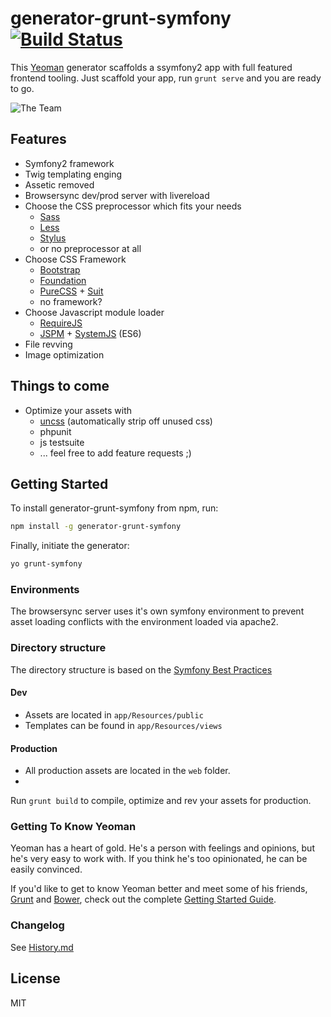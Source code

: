 # generator-grunt-symfony [![Build Status](https://secure.travis-ci.org/bezoerb/generator-grunt-symfony.png?branch=master)](https://travis-ci.org/bezoerb/generator-grunt-symfony)

This [Yeoman](http://yeoman.io) generator scaffolds a ssymfony2 app with full featured frontend tooling. 
Just scaffold your app, run `grunt serve` and you are ready to go. 

![The Team](https://raw.github.com/bezoerb/generator-grunt-symfony/master/app/templates/img/yo-grunt-bower-symfony.png)

## Features
* Symfony2 framework
* Twig templating enging
* Assetic removed
* Browsersync dev/prod server with livereload
* Choose the CSS preprocessor which fits your needs
  - [Sass](http://sass-lang.com/)
  - [Less](http://lesscss.org)
  - [Stylus](http://learnboost.github.io/stylus/)
  - or no preprocessor at all
* Choose CSS Framework
  * [Bootstrap](http://getbootstrap.com)
  * [Foundation](http://foundation.zurb.com)
  * [PureCSS](http://purecss.io) + [Suit](https://suitcss.github.io)
  * no framework?
* Choose Javascript module loader
  * [RequireJS](http://requirejs.org/)
  * [JSPM](http://jspm.io/) + [SystemJS](https://github.com/systemjs/systemjs) (ES6)
* File revving
* Image optimization

## Things to come
* Optimize your assets with
  * [uncss](https://github.com/addyosmani/grunt-uncss) (automatically strip off unused css)
  * phpunit
  * js testsuite 
  * ... feel free to add feature requests ;)

## Getting Started

To install generator-grunt-symfony from npm, run:

```bash
npm install -g generator-grunt-symfony
```

Finally, initiate the generator:

```bash
yo grunt-symfony
```

### Environments
The browsersync server uses it's own symfony environment to prevent asset loading conflicts with the environment loaded via apache2. 

### Directory structure
The directory structure is based on the [Symfony Best Practices](http://symfony.com/doc/current/best_practices/index.html)
#### Dev
* Assets are located in `app/Resources/public` 
* Templates can be found in `app/Resources/views` 
#### Production
* All production assets are located in the `web` folder.
* 
Run `grunt build` to compile, optimize and rev your assets for production.

### Getting To Know Yeoman

Yeoman has a heart of gold. He's a person with feelings and opinions, but he's very easy to work with. If you think he's too opinionated, he can be easily convinced.

If you'd like to get to know Yeoman better and meet some of his friends, [Grunt](http://gruntjs.com) and [Bower](http://bower.io), check out the complete [Getting Started Guide](https://github.com/yeoman/yeoman/wiki/Getting-Started).

### Changelog

See [History.md](History.md)

## License

MIT
